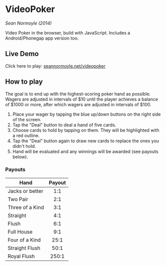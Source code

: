 # VideoPoker
*Sean Normoyle (2014)*

Video Poker in the browser, build with JavaScript. Includes a Android/Phonegap app version too.

## Live Demo
Click here to play: [seannormoyle.net/videopoker](http://seannormoyle.net/videopoker/index.html)

## How to play
The goal is to end up with the highest-scoring poker hand as possible. Wagers are adjusted in intervals of $10 until the player achieves a balance of $1000 or more, after which wagers are adjusted in intervals of $100.

1. Place your wager by tapping the blue up/down buttons on the right side of the screen.
2. Tap the "Deal" button to deal a hand of five cards.
3. Choose cards to hold by tapping on them. They will be highlighted with a red outline.
4. Tap the "Deal" button again to draw new cards to replace the ones you didn't hold.
5. Hand will be evaluated and any winnings will be awarded (see payouts below).

### Payouts
| Hand            | Payout        |
| --------------- |:-------------:|
| Jacks or better | 1:1 |
| Two Pair | 2:1 |
| Three of a Kind | 3:1 |
| Straight | 4:1 |
| Flush | 6:1 |
| Full House | 9:1 |
| Four of a Kind | 25:1 |
| Straight Flush | 50:1 |
| Royal Flush | 250:1 |



